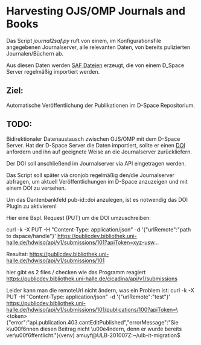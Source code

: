 # Harvesting OJS/OMP Journals and Books


Das Script _journal2saf.py_ ruft von einem, im Konfigurationsfile angegebenen Journalserver, alle relevanten Daten, von bereits pulizierten Journalen/Büchern ab.


Aus diesen Daten werden [SAF Dateien](https://wiki.lyrasis.org/display/DSDOC5x/Importing+and+Exporting+Items+via+Simple+Archive+Format) erzeugt, die von einem D_Space Server regelmäßig importiert werden.

## Ziel:

Automatische Veröffentlichung der Publikationen im D-Space Repositorium.

## TODO:

Bidirektionaler Datenaustausch zwischen OJS/OMP mit dem D-Space Server.
Hat der D-Space Server die Daten importiert, sollte er einen [DOI](https://de.wikipedia.org/wiki/Digital_Object_Identifier) anfordern und ihn auf geeignete Weise an die Journalserver zurückliefern.

Der DOI soll anschließend im Journalserver via API eingetragen werden.

Das Script soll später viá cronjob regelmäßig den/die Journalserver abfragen, um aktuell Veröffentlichungen im D-Space anzuzeigen und mit einem DOI zu versehen.

Um das Dantenbankfeld pub-id::doi anzulegen, ist es notwendig das DOI Plugin zu aktivieren!

Hier eine Bspl. Request (PUT) um die DOI umzuschreiben:

curl -k -X PUT -H "Content-Type: application/json" -d '{"urlRemote":"path to dspace/handle"}' https://publicdev.bibliothek.uni-halle.de/hdwiso/api/v1/submissions/101?apiToken=xyz-usw...


Resultat:
https://publicdev.bibliothek.uni-halle.de/hdwiso/api/v1/submissions/101


hier gibt es 2 files / checken wie das Programm reagiert
https://publicdev.bibliothek.uni-halle.de/cicadina/api/v1/submissions

Leider kann man die remoteUrl nicht ändern, was ein Problem ist:
curl -k -X PUT -H "Content-Type: application/json" -d '{"urlRemote":"test"}' https://publicdev.bibliothek.uni-halle.de/hdwiso/api/v1/submissions/101/publications/100?apiToken=\<token\>
{"error":"api.publication.403.cantEditPublished","errorMessage":"Sie k\u00f6nnen diesen Beitrag nicht \u00e4ndern, denn er wurde bereits ver\u00f6ffentlicht."}(venv) amuyf@ULB-201007Z:~/ulb-it-migration$                                                                                                                                        